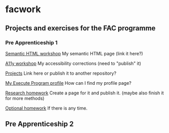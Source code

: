 # facwork
## Projects and exercises for the FAC programme
### Pre Apprenticeship 1
[Semantic HTML workshop](https://learn.foundersandcoders.com/course/syllabus/pre-apprenticeship-1/schedule/#html)
My semantic HTML page (link it here?)

[A11y workshop](https://learn.foundersandcoders.com/course/syllabus/pre-apprenticeship-1/schedule/#a11y)
My accessibility corrections (need to "publish" it)

[Projects](https://learn.foundersandcoders.com/course/syllabus/pre-apprenticeship-1/schedule/#projects)
Link here or publish it to another repository?

[My Execute Program profile](https://learn.foundersandcoders.com/course/syllabus/pre-apprenticeship-1/schedule/#execute-program)
How can I find my profile page?

[Research homework](https://learn.foundersandcoders.com/course/syllabus/pre-apprenticeship-1/schedule/#research-homework)
Create a page for it and publish it.
(maybe also finish it for more methods)

[Optional homework](https://learn.foundersandcoders.com/course/syllabus/pre-apprenticeship-1/schedule/#optional-homework)
If there is any time.

## Pre Apprenticeship 2
